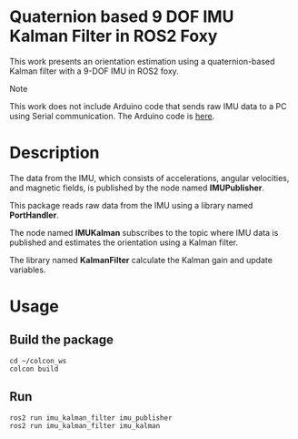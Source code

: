 # Quaternion based 9 DOF IMU Kalman Filter in ROS2 Foxy

This work presents an orientation estimation using a quaternion-based Kalman filter with a 9-DOF IMU in ROS2 foxy.

> [!NOTE]
> This work does not include Arduino code that sends raw IMU data to a PC using Serial communication. The Arduino code is [here](https://github.com/SeonilChoi/MPU-9250-Serial-Communication.git).

# Description

The data from the IMU, which consists of accelerations, angular velocities, and magnetic fields, is published by the node named **IMUPublisher**.

This package reads raw data from the IMU using a library named **PortHandler**.

The node named **IMUKalman** subscribes to the topic where IMU data is published and estimates the orientation using a Kalman filter.

The library named **KalmanFilter** calculate the Kalman gain and update variables.

# Usage

## Build the package

```
cd ~/colcon_ws
colcon build
```

## Run

```
ros2 run imu_kalman_filter imu_publisher
ros2 run imu_kalman_filter imu_kalman
```
